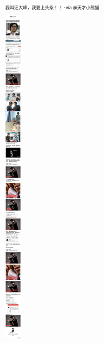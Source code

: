 

我叫汪大峰，我要上头条！！ -via @天才小熊猫

![9eb5001b662c4cad828d752e4d997e6b.jpg](https://raw.githubusercontent.com/wxlzmt/cdn1/master/ext/qw/groups/40013/9eb5001b662c4cad828d752e4d997e6b.jpg)


